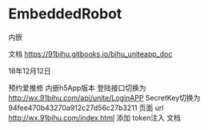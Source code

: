 # EmbeddedRobot
内嵌

文档
https://91bihu.gitbooks.io/bihu_uniteapp_doc

18年12月12日

预约爱推修 内嵌h5App版本
登陆接口切换为  http://wx.91bihu.com/api/unite/LoginAPP
SecretKey切换为94fee470b43270a912c27d56c27b3211
页面 url http://wx.91bihu.com/index.html 添加 token注入
文档
